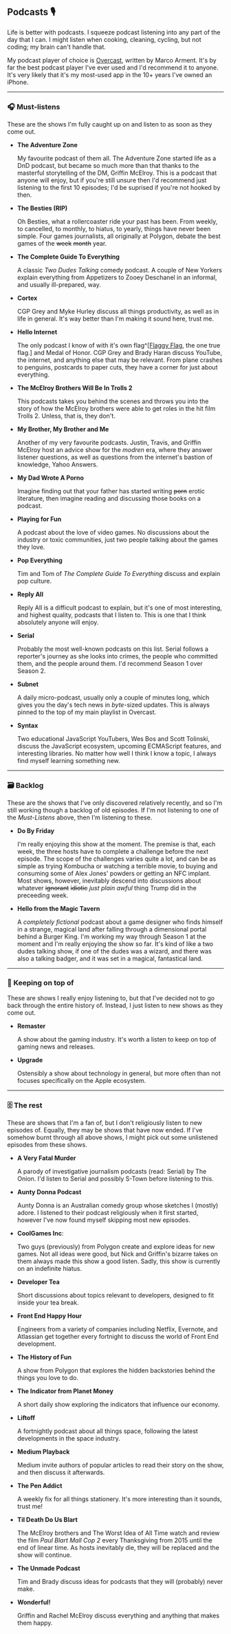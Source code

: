 ## Podcasts 🎙

Life is better with podcasts. I squeeze podcast listening into any part of the day that I can. I might listen when cooking, cleaning, cycling, but not coding; my brain can't handle that.

My podcast player of choice is [Overcast](https://overcast.fm), written by Marco Arment. It's by far the best podcast player I've ever used and I'd recommend it to anyone. It's very likely that it's my most-used app in the 10+ years I've owned an iPhone.

---

### 🎧 Must-listens

These are the shows I'm fully caught up on and listen to as soon as they come out.


- **The Adventure Zone**

  My favourite podcast of them all. The Adventure Zone started life as a DnD podcast, but became so much more than that thanks to the masterful storytelling of the DM, Griffin McElroy. This is a podcast that anyone will enjoy, but if you're still unsure then I'd recommend just listening to the first 10 episodes; I'd be suprised if you're not hooked by then.

- **The Besties (RIP)**

  Oh Besties, what a rollercoaster ride your past has been. From weekly, to cancelled, to monthly, to hiatus, to yearly, things have never been simple. Four games journalists, all originally at Polygon, debate the best games of the ~~week~~ ~~month~~ year.

- **The Complete Guide To Everything**

  A classic _Two Dudes Talking_ comedy podcast. A couple of New Yorkers explain everything from Appetizers to Zooey Deschanel in an informal, and usually ill-prepared, way.

- **Cortex**

  CGP Grey and Myke Hurley discuss all things productivity, as well as in life in general. It's way better than I'm making it sound here, trust me.

- **Hello Internet**

  The only podcast I know of with it's own flag^[[Flaggy Flag](http://flaggyflag.com/), the one true flag.] and Medal of Honor. CGP Grey and Brady Haran discuss YouTube, the internet, and anything else that may be relevant. From plane crashes to penguins, postcards to paper cuts, they have a corner for just about everything.

- **The McElroy Brothers Will Be In Trolls  2**

  This podcasts takes you behind the scenes and throws you into the story of how the McElroy brothers were able to get roles in the hit film Trolls 2. Unless, that is, they don't.

- **My Brother, My Brother and Me**

  Another of my very favourite podcasts. Justin, Travis, and Griffin McElroy host an advice show for the _modren_ era, where they answer listener questions, as well as questions from the internet's bastion of knowledge, Yahoo Answers.

- **My Dad Wrote A Porno**

  Imagine finding out that your father has started writing ~~porn~~ erotic literature, then imagine reading and discussing those books on a podcast.

- **Playing for Fun**

  A podcast about the love of video games. No discussions about the industry or toxic communities, just two people talking about the games they love.

- **Pop Everything**

  Tim and Tom of _The Complete Guide To Everything_ discuss and explain pop culture.

- **Reply All**

  Reply All is a difficult podcast to explain, but it's one of most interesting, and highest quality, podcasts that I listen to. This is one that I think absolutely anyone will enjoy.

- **Serial**

  Probably the most well-known podcasts on this list. Serial follows a reporter's journey as she looks into crimes, the people who committed them, and the people around them. I'd recommend Season 1 over Season 2.

- **Subnet**

  A daily micro-podcast, usually only a couple of minutes long, which gives you the day's tech news in _byte_-sized updates. This is always pinned to the top of my main playlist in Overcast.

- **Syntax**

  Two educational JavaScript YouTubers, Wes Bos and Scott Tolinski, discuss the JavaScript ecosystem, upcoming ECMAScript features, and interesting libraries. No matter how well I think I know a topic, I always find myself learning something new.


---

### 🗃 Backlog

These are the shows that I've only discovered relatively recently, and so I'm still working though a backlog of old episodes. If I'm not listening to one of the _Must-Listens_ above, then I'm listening to these.


- **Do By Friday**

  I'm really enjoying this show at the moment. The premise is that, each week, the three hosts have to complete a challenge before the next episode. The scope of the challenges varies quite a lot, and can be as simple as trying Kombucha or watching a terrible movie, to buying and consuming some of Alex Jones' powders or getting an NFC implant. Most shows, however, inevitably descend into discussions about whatever ~~ignorant~~ ~~idiotic~~ _just plain awful_ thing Trump did in the preceeding week.

- **Hello from the Magic Tavern**

  A _completely fictional_ podcast about a game designer who finds himself in a strange, magical land after falling through a dimensional portal behind a Burger King. I'm working my way through Season 1 at the moment and I'm really enjoying the show so far. It's kind of like a two dudes talking show, if one of the dudes was a wizard, and there was also a talking badger, and it was set in a magical, fantastical land.


---

### 🔔 Keeping on top of

These are shows I really enjoy listening to, but that I've decided not to go back through the entire history of. Instead, I just listen to new shows as they come out.


- **Remaster**

  A show about the gaming industry. It's worth a listen to keep on top of gaming news and releases.

- **Upgrade**

  Ostensibly a show about technology in general, but more often than not focuses specifically on the Apple ecosystem.


---

### 🗄 The rest

These are shows that I'm a fan of, but I don't religiously listen to new episodes of. Equally, they may be shows that have now ended. If I've somehow burnt through all above shows, I might pick out some unlistened episodes from these shows.


- **A Very Fatal Murder**

  A parody of investigative journalism podcasts (read: Serial) by The Onion. I'd listen to Serial and possibly S-Town before listening to this.

- **Aunty Donna Podcast**

  Aunty Donna is an Australian comedy group whose sketches I (mostly) adore. I listened to their podcast religiously when it first started, however I've now found myself skipping most new episodes.

- **CoolGames Inc**:

  Two guys (previously) from Polygon create and explore ideas for new games. Not all ideas were good, but Nick and Griffin's bizarre takes on them always made this show a good listen. Sadly, this show is currently on an indefinite hiatus.

- **Developer Tea**

  Short discussions about topics relevant to developers, designed to fit inside your tea break.

- **Front End Happy Hour**

  Engineers from a variety of companies including Netflix, Evernote, and Atlassian get together every fortnight to discuss the world of Front End development.

- **The History of Fun**

  A show from Polygon that explores the hidden backstories behind the things you love to do.

- **The Indicator from Planet Money**

  A short daily show exploring the indicators that influence our economy.

- **Liftoff**

  A fortnightly podcast about all things space, following the latest developments in the space industry.

- **Medium Playback**

  Medium invite authors of popular articles to read their story on the show, and then discuss it afterwards.

- **The Pen Addict**

  A weekly fix for all things stationery. It's more interesting than it sounds, trust me!

- **Til Death Do Us Blart**

  The McElroy brothers and The Worst Idea of All Time watch and review the film _Paul Blart Mall Cop 2_ every Thanksgiving from 2015 until the end of linear time. As hosts inevitably die, they will be replaced and the show will continue.

- **The Unmade Podcast**

  Tim and Brady discuss ideas for podcasts that they will (probably) never make.

- **Wonderful!**

  Griffin and Rachel McElroy discuss everything and anything that makes them happy.
